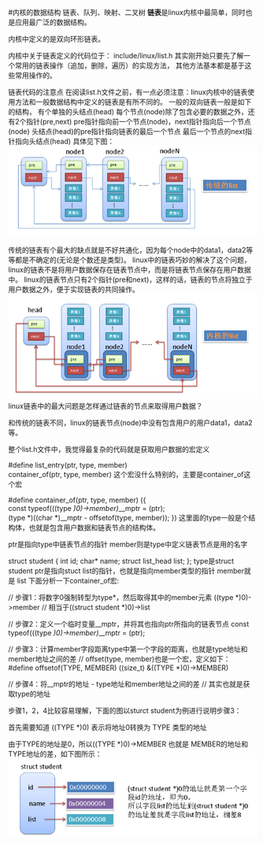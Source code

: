 #内核的数据结构
链表、队列、映射、二叉树
**链表**是linux内核中最简单，同时也是应用最广泛的数据结构。

内核中定义的是双向环形链表。

内核中关于链表定义的代码位于： include/linux/list.h
其实刚开始只要先了解一个常用的链表操作（追加，删除，遍历）的实现方法，
其他方法基本都是基于这些常用操作的。

链表代码的注意点
在阅读list.h文件之前，有一点必须注意：linux内核中的链表使用方法和一般数据结构中定义的链表是有所不同的。
一般的双向链表一般是如下的结构，
有个单独的头结点(head)
每个节点(node)除了包含必要的数据之外，还有2个指针(pre,next)
pre指针指向前一个节点(node)，next指针指向后一个节点(node)
头结点(head)的pre指针指向链表的最后一个节点
最后一个节点的next指针指向头结点(head)
具体见下图： 
![image](https://github.com/Rouen007/luangss.github.io/blob/master/image-lib/6.1.PNG)

传统的链表有个最大的缺点就是不好共通化，因为每个node中的data1，data2等等都是不确定的(无论是个数还是类型)。
linux中的链表巧妙的解决了这个问题，linux的链表不是将用户数据保存在链表节点中，而是将链表节点保存在用户数据中。
linux的链表节点只有2个指针(pre和next)，这样的话，链表的节点将独立于用户数据之外，便于实现链表的共同操作。
![image](https://github.com/Rouen007/luangss.github.io/blob/master/image-lib/6.2.PNG)
linux链表中的最大问题是怎样通过链表的节点来取得用户数据？

和传统的链表不同，linux的链表节点(node)中没有包含用户的用户data1，data2等。

 

整个list.h文件中，我觉得最复杂的代码就是获取用户数据的宏定义

#define list_entry(ptr, type, member) \
    container_of(ptr, type, member)
这个宏没什么特别的，主要是container_of这个宏

#define container_of(ptr, type, member) ({          \
    const typeof(((type *)0)->member)*__mptr = (ptr);    \
             (type *)((char *)__mptr - offsetof(type, member)); })
这里面的type一般是个结构体，也就是包含用户数据和链表节点的结构体。

ptr是指向type中链表节点的指针
member则是type中定义链表节点是用的名字

struct student
{
    int id;
    char* name;
    struct list_head list;
};
type是struct student
ptr是指向stuct list的指针，也就是指向member类型的指针
member就是 list
下面分析一下container_of宏:

// 步骤1：将数字0强制转型为type*，然后取得其中的member元素
((type *)0)->member  // 相当于((struct student *)0)->list

// 步骤2：定义一个临时变量__mptr，并将其也指向ptr所指向的链表节点
const typeof(((type *)0)->member)*__mptr = (ptr);

// 步骤3：计算member字段距离type中第一个字段的距离，也就是type地址和member地址之间的差
// offset(type, member)也是一个宏，定义如下：
#define offsetof(TYPE, MEMBER) ((size_t) &((TYPE *)0)->MEMBER)

// 步骤4：将__mptr的地址 - type地址和member地址之间的差
// 其实也就是获取type的地址

步骤1，2，4比较容易理解，下面的图以sturct student为例进行说明步骤3：

首先需要知道 ((TYPE *)0) 表示将地址0转换为 TYPE 类型的地址

由于TYPE的地址是0，所以((TYPE *)0)->MEMBER 也就是 MEMBER的地址和TYPE地址的差，如下图所示：
![image](https://github.com/Rouen007/luangss.github.io/blob/master/image-lib/6.3.PNG)

 